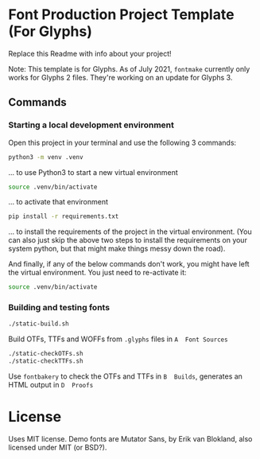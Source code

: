 # Font Production Project Template (For Glyphs)
Replace this Readme with info about your project!

Note: This template is for Glyphs. As of July 2021, `fontmake` currently only works for Glyphs 2 files. They're working on an update for Glyphs 3.

## Commands
### Starting a local development environment
Open this project in your terminal and use the following 3 commands:
```bash
python3 -m venv .venv
```
... to use Python3 to start a new virtual environment

```bash
source .venv/bin/activate
```
... to activate that environment

```bash
pip install -r requirements.txt
```
... to install the requirements of the project in the virtual environment. (You can also just skip the above two steps to install the requirements on your system python, but that might make things messy down the road).

And finally, if any of the below commands don't work, you might have left the virtual environment. You just need to re-activate it:
```bash
source .venv/bin/activate
```

### Building and testing fonts
```bash
./static-build.sh
```
Build OTFs, TTFs and WOFFs from `.glyphs` files in `A  Font Sources`

```bash
./static-checkOTFs.sh
./static-checkTTFs.sh
```
Use `fontbakery` to check the OTFs and TTFs in `B  Builds`, generates an HTML output in `D  Proofs`

# License
Uses MIT license. Demo fonts are Mutator Sans, by Erik van Blokland, also licensed under MIT (or BSD?).